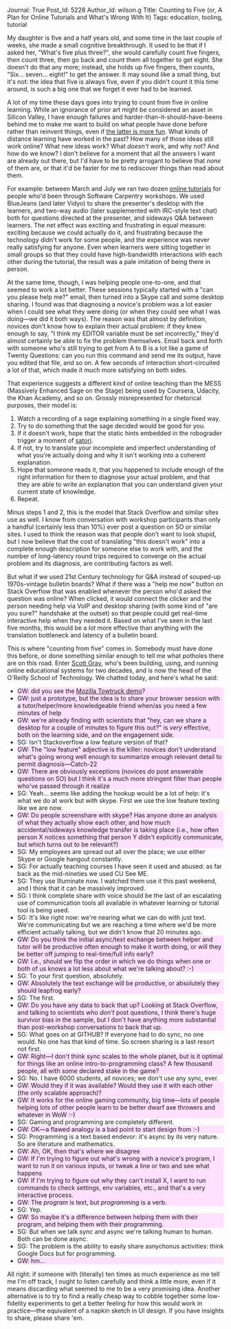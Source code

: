 Journal: True
Post_Id: 5228
Author_Id: wilson.g
Title: Counting to Five (or, A Plan for Online Tutorials and What's Wrong With It)
Tags: education, tooling, tutorial


<p>My daughter is five and a half years old, and some time in the last couple of weeks, she made a small cognitive breakthrough. It used to be that if I asked her, "What's five plus three?", she would carefully count five fingers, then count three, then go back and count them all together to get eight. She doesn't do that any more; instead, she holds up five fingers, then counts, "Six... seven... eight!" to get the answer. It may sound like a small thing, but it's not: the idea that five is always five, even if you didn't count it this time around, is such a big one that we forget it ever had to be learned.</p>

<p>A lot of my time these days goes into trying to count from five in online learning. While an ignorance of prior art might be considered an asset in Silicon Valley, I have enough failures and harder-than-it-should-have-beens behind me to make me want to build on what people have done before rather than reinvent things, even if <a href="{{root_path}}/blog/2012/09/the-real-hard-work.html">the latter is more fun</a>. What kinds of distance learning have worked in the past? How many of those ideas still work online? What new ideas work? What <em>doesn't</em> work, and why not? And how do we know? I don't believe for a moment that all the answers I want are already out there, but I'd have to be pretty arrogant to believe that <em>none</em> of them are, or that it'd be faster for me to rediscover things than read about them.</p>

<p>For example: between March and July we ran two dozen <a href="{{root_path}}/blog/2012/06/this-weeks-tutorials.html">online tutorials</a> for people who'd been through Software Carpentry workshops. We used BlueJeans (and later Vidyo) to share the presenter's desktop with the learners, and two-way audio (later supplemented with IRC-style text chat) both for questions directed at the presenter, and sideways Q&amp;A between learners. The net effect was exciting and frustrating in equal measure: exciting because we could actually do it, and frustrating because the technology didn't work for some people, and the experience was never really satisfying for anyone. Even when learners were sitting together in small groups so that they could have high-bandwidth interactions with each other during the tutorial, the result was a pale imitation of being there in person.</p>

<p>At the same time, though, I was helping people one-to-one, and that seemed to work a lot better. These sessions typically started with a "can you please help me?" email, then turned into a Skype call and some desktop sharing. I found was that diagnosing a novice's problem was a lot easier when I could see what they were doing (or when they could see what I was doing&mdash;we did it both ways). The reason was that almost by definition, novices don't know how to explain their actual problem: if they knew enough to say, "I think my EDITOR variable must be set incorrectly," they'd almost certainly be able to fix the problem themselves. Email back and forth with someone who's still trying to get from A to B is a lot like a game of Twenty Questions: can you run this command and send me its output, have you edited that file, and so on. A few seconds of interaction short-circuited a lot of that, which made it much more satisfying on both sides.</p>

<p>That experience suggests a different kind of online teaching than the MESS (Massively Enhanced Sage on the Stage) being used by Coursera, Udacity, the Khan Academy, and so on. Grossly misrepresented for rhetorical purposes, their model is:</p>
<ol>
        <li>Watch a recording of a sage explaining something in a single fixed way.</li>
        <li>Try to do something that the sage decided would be good for you.</li>
        <li>If it doesn't work, hope that the static hints embedded in the robograder trigger a moment of <a href="http://en.wikipedia.org/wiki/Satori">satori</a>.</li>
        <li>If not, try to translate your incomplete and imperfect understanding of what you're actually doing and why it isn't working into a coherent explanation.</li>
        <li>Hope that someone reads it, that you happened to include enough of the right information for them to diagnose your actual problem, and that they are able to write an explanation that you can understand given your current state of knowledge.</li>
        <li>Repeat.</li>
</ol>
<p>Minus steps 1 and 2, this is the model that Stack Overflow and similar sites use as well. I know from conversation with workshop participants than only a handful (certainly less than 10%) ever post a question on SO or similar sites. I used to think the reason was that people don't want to look stupid, but I now believe that the cost of translating "this doesn't work" into a complete enough description for someone else to work with, and the number of long-latency round trips required to converge on the actual problem and its diagnosis, are contributing factors as well.</p>

<p>But what if we used 21st Century technology for Q&amp;A instead of souped-up 1970s-vintage bulletin boards? What if there was a "help me now" button on Stack Overflow that was enabled whenever the person who'd asked the question was online? When clicked, it would connect the clicker and the person needing help via VoIP and desktop sharing (with some kind of "are you sure?" handshake at the outset) so that people could get real-time interactive help when they needed it. Based on what I've seen in the last five months, this would be a <em>lot</em> more effective than anything with the translation bottleneck and latency of a bulletin board.</p>

<p>This is where "counting from five" comes in. Somebody must have done this before, or done something similar enough to tell me what potholes there are on this road. Enter <a href="http://www.oreillynet.com/pub/au/2544">Scott Gray</a>, who's been building, using, and running online educational systems for two decades, and is now the head of the O'Reilly School of Technology. We chatted today, and here's what he said:</p>
<ul>
        <li style="background-color: #ffe0ff;">GW: did you see the <a href="http://vimeo.com/36754286">Mozilla Towtruck demo</a>?</li>
        <li style="background-color: #ffe0ff;">GW: just a prototype, but the idea is to share your browser session with a tutor/helper/more knowledgeable friend when/as you need a few minutes of help</li>
        <li style="background-color: #ffe0ff;">GW: we're already finding with scientists that "hey, can we share a desktop for a couple of minutes to figure this out?" is <em>very</em> effective, both on the learning side, and on the engagement side.</li>
        <li>SG: Isn't Stackoverflow a low feature version of that?</li>
        <li style="background-color: #ffe0ff;">GW: The "low feature" adjective is the killer: novices don't understand what's going wrong well enough to summarize enough relevant detail to permit diagnosis&mdash;Catch-22</li>
        <li style="background-color: #ffe0ff;">GW: There are obviously exceptions (novices <em>do</em> post answerable questions on SO) but I think it's a much more stringent filter than people who've passed through it realize</li>
        <li>SG: Yeah... seems like adding the hookup would be a lot of help: it's what we do at work but with skype. First we use the low feature texting like we are now.</li>
        <li style="background-color: #ffe0ff;">GW: Do people screenshare with skype? Has anyone done an analysis of what they actually show each other, and how much accidental/sideways knowledge transfer is taking place (i.e., how often person X notices something that person Y didn't explicitly communicate, but which turns out to be relevant?)</li>
        <li>SG: My employees are spread out all over the place; we use either Skype or Google hangout constantly.</li>
        <li>SG: For actually teaching courses I have seen it used and abused: as far back as the mid-nineties we used CU See ME.</li>
        <li>SG: They use Illuminate now. I watched them use it this past weekend, and I think that it can be massively improved.</li>
        <li>SG: I think complete share with voice should be the last of an escalating use of communication tools all available in whatever learning or tutorial tool is being used.</li>
        <li>SG: It's like right now: we're nearing what we can do with just text. We're communicating but we are reaching a time where we'd be more efficient actually talking, but we didn't know that 20 minutes ago.</li>
        <li style="background-color: #ffe0ff;">GW: Do you think the initial async/text exchange between helper and tutor will be productive often enough to make it worth doing, or will they be better off jumping to real-time/full info early?</li>
        <li style="background-color: #ffe0ff;">GW: I.e., should we flip the order in which we do things when one or both of us knows a lot less about what we're talking about? :-)</li>
        <li>SG: To your first question, absolutely.</li>
        <li style="background-color: #ffe0ff;">GW: Absolutely the text exchange will be productive, or absolutely they should leapfrog early?</li>
        <li>SG: The first.</li>
        <li style="background-color: #ffe0ff;">GW: Do you have any data to back that up? Looking at Stack Overflow, and talking to scientists who <em>don't</em> post questions, I think there's huge survivor bias in the sample, but I don't have anything more substantial than post-workshop conversations to back that up.</li>
        <li>SG: What goes on at GITHUB? If everyone had to do sync, no one would. No one has that kind of time. So screen sharing is a last resort not first.</li>
        <li style="background-color: #ffe0ff;">GW: Right&mdash;I don't think sync scales to the whole planet, but is it optimal for things like an online intro-to-programming class? A few thousand people, all with some declared stake in the game?</li>
        <li>SG: No. I have 6000 students, all novices; we don't use any sync, ever.</li>
        <li style="background-color: #ffe0ff;">GW: Would they if it was available? Would they use it with each other (the only scalable approach)?</li>
        <li style="background-color: #ffe0ff;">GW: It works for the online gaming community, big time&mdash;lots of people helping lots of other people learn to be better dwarf axe throwers and whatever in WoW :-)</li>
        <li>SG: Gaming and programming are completely different.</li>
        <li style="background-color: #ffe0ff;">GW: OK&mdash;a flawed analogy is a bad point to start design from :-)</li>
        <li>SG: Programming is a text based endevor: it's async by its very nature. So are literature and mathematics.</li>
        <li style="background-color: #ffe0ff;">GW: Ah, OK, then that's where we disagree</li>
        <li style="background-color: #ffe0ff;">GW: If I'm trying to figure out what's wrong with a novice's program, I want to run it on various inputs, or tweak a line or two and see what happens</li>
        <li style="background-color: #ffe0ff;">GW: If I'm trying to figure out why they can't install X, I want to run commands to check settings, env variables, etc., and that's a very interactive process.</li>
        <li style="background-color: #ffe0ff;">GW: The <em>program</em> is text, but <em>programming</em> is a verb.</li>
        <li>SG: Yep.</li>
        <li style="background-color: #ffe0ff;">GW: So maybe it's a difference between helping them with their program, and helping them with their programming.</li>
        <li>SG: But when we talk sync and async we're talking human to human. Both can be done async.</li>
        <li>SG: The problem is the ability to easily share asnychonus activities: think Google Docs but for programming.</li>
        <li style="background-color: #ffe0ff;">GW: hm...</li>
</ul>
<p>All right: if someone with (literally) ten times as much experience as me tell me I'm off track, I ought to listen carefully and think a little more, even if it means discarding what seemed to me to be a very promising idea. Another alternative is to try to find a really cheap way to cobble together some low-fidelity experiments to get a better feeling for how this would work in practice&mdash;the equivalent of a napkin sketch in UI design. If you have insights to share, please share 'em.</p>

